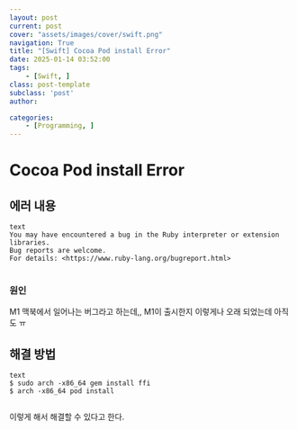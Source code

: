 ```yaml
---
layout: post
current: post
cover: "assets/images/cover/swift.png"
navigation: True
title: "[Swift] Cocoa Pod install Error"
date: 2025-01-14 03:52:00
tags:
    - [Swift, ]
class: post-template
subclass: 'post'
author: 

categories:
    - [Programming, ]
---
```


# Cocoa Pod install Error


## 에러 내용



```
text
You may have encountered a bug in the Ruby interpreter or extension libraries.
Bug reports are welcome.
For details: <https://www.ruby-lang.org/bugreport.html>


```



### 원인


M1 맥북에서 일어나는 버그라고 하는데,, M1이 출시한지 이렇게나 오래 되었는데 아직도 ㅠ


## 해결 방법



```
text
$ sudo arch -x86_64 gem install ffi
$ arch -x86_64 pod install


```



이렇게 해서 해결할 수 있다고 한다.

